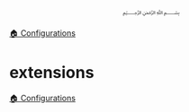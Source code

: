 <p align=center>
   ﷽
</p>

[🏠 Configurations](/docs/CONFIGURATION.md)

# extensions


[🏠 Configurations](/docs/CONFIGURATION.md)

